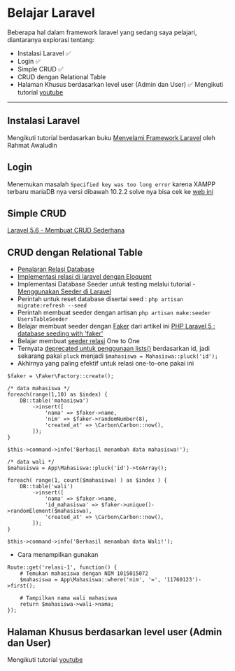 # Belajar Laravel
Beberapa hal dalam framework laravel yang sedang saya pelajari, diantaranya explorasi tentang:
- Instalasi Laravel ✅
- Login ✅
- Simple CRUD ✅
- CRUD dengan Relational Table 
- Halaman Khusus berdasarkan level user (Admin dan User) ✅
Mengikuti tutorial [youtube](https://www.youtube.com/watch?v=FKEWlsNmkD0&t=4s)

---

## Instalasi Laravel
Mengikuti tutorial berdasarkan buku [Menyelami Framework Laravel](https://leanpub.com/bukularavel) oleh Rahmat Awaludin

## Login
Menemukan masalah `Specified key was too long error` karena XAMPP terbaru mariaDB nya versi dibawah 10.2.2 solve nya bisa cek ke [web ini](https://laravel-news.com/laravel-5-4-key-too-long-error)

## Simple CRUD
[Laravel 5.6 - Membuat CRUD Sederhana](http://indocoder.com/laravel-basic/laravel-5-6-basic-1-membuat-crud-sederhana/)

## CRUD dengan Relational Table
- [Penalaran Relasi Database](https://novay.github.io/blog/2014/04/15/penalaran-relasi-database)
- [Implementasi relasi di laravel dengan Eloquent](https://novay.github.io/blog/2014/04/16/implementasi-relasi-di-laravel-dengan-eloquent)
- Implementasi Database Seeder untuk testing melalui tutorial - [Menggunakan Seeder di Laravel](https://www.codepolitan.com/menggunakan-seeder-di-laravel-59f7249589e2f)
- Perintah untuk reset database disertai seed : `php artisan migrate:refresh --seed`
- Perintah membuat seeder dengan artisan `php artisan make:seeder UsersTableSeeder`
- Belajar membuat seeder dengan [Faker](https://github.com/fzaninotto/Faker) dari artikel ini [PHP Laravel 5 : database seeding with 'faker'](https://medium.com/@khunemz/php-laravel-5-database-seeding-with-faker-c7dcce5dabe2)
- Belajar membuat [seeder relasi](https://laracasts.com/discuss/channels/general-discussion/faker-and-relationship-tables) One to One
- Ternyata [deprecated untuk penggunaan lists()](https://laracasts.com/discuss/channels/laravel/lists-deprecated-replacement) berdasarkan id, jadi sekarang pakai `pluck` menjadi `$mahasiswa = Mahasiswa::pluck('id');`
- Akhirnya yang paling efektif untuk relasi one-to-one pakai ini
```
$faker = \Faker\Factory::create();

/* data mahasiswa */
foreach(range(1,10) as $index) {
    DB::table('mahasiswa')
        ->insert([
            'nama' => $faker->name,
            'nim' => $faker->randomNumber(8),
            'created_at' => \Carbon\Carbon::now(),
        ]);
}

$this->command->info('Berhasil menambah data mahasiswa!');

/* data wali */
$mahasiswa = App\Mahasiswa::pluck('id')->toArray();

foreach( range(1, count($mahasiswa) ) as $index ) {
	DB::table('wali')
        ->insert([
            'nama' => $faker->name,
            'id_mahasiswa' => $faker->unique()->randomElement($mahasiswa),
            'created_at' => \Carbon\Carbon::now(),
        ]);
}

$this->command->info('Berhasil menambah data Wali!');
```
- Cara menampilkan gunakan
```
Route::get('relasi-1', function() {
    # Temukan mahasiswa dengan NIM 1015015072
    $mahasiswa = App\Mahasiswa::where('nim', '=', '11760123')->first();

    # Tampilkan nama wali mahasiswa
    return $mahasiswa->wali->nama;
});
```

## Halaman Khusus berdasarkan level user (Admin dan User)
Mengikuti tutorial [youtube](https://www.youtube.com/watch?v=FKEWlsNmkD0&t=4s)